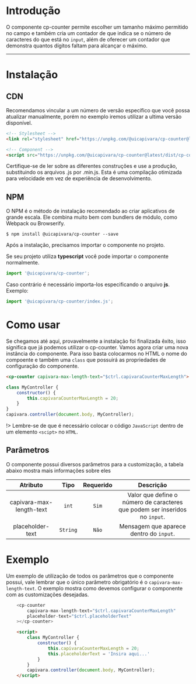# Introdução
O componente cp-counter permite escolher um tamanho máximo permitido no campo e também cria um contador de que indica se o número de caracteres do que está no `input`, além de oferecer um contador que demonstra quantos dígitos faltam para alcançar o máximo.

------
# Instalação

## CDN
Recomendamos vincular a um número de versão específico que você possa atualizar manualmente, porém no exemplo iremos utilizar a ultima versão disponível.
```html
<!-- Stylesheet -->
<link rel="stylesheet" href="https://unpkg.com/@uicapivara/cp-counter@latest/dist/cp-counter.min.css">

<!-- Component -->
<script src="https://unpkg.com/@uicapivara/cp-counter@latest/dist/cp-counter.min.js"></script>
```
Certifique-se de ler sobre as diferentes construções e use a produção, substituindo os arquivos .js por .min.js. Esta é uma compilação otimizada para velocidade em vez de experiência de desenvolvimento.

## NPM
O NPM é o método de instalação recomendado ao criar aplicativos de grande escala. Ele combina muito bem com bundlers de módulo, como Webpack ou Browserify.

```shell
$ npm install @uicapivara/cp-counter --save
```
Após a instalação, precisamos importar o componente no projeto.

Se seu projeto utiliza **typescript** você pode importar o componente normalmente.
```javascript
import '@uicapivara/cp-counter';
```
Caso contrário é necessário importa-los especificando o arquivo **js**. Exemplo:
```javascript
import '@uicapivara/cp-counter/index.js';
```

# Como usar

Se chegamos até aqui, provavelmente a instalação foi finalizada êxito, isso significa que já podemos utilizar o cp-counter.
Vamos agora criar uma nova instância do componente. Para isso basta colocarmos no HTML o nome do compoente e também uma `class` que possuirá as propriedades de configuração do componente.

```html
<cp-counter capivara-max-length-text="$ctrl.capivaraCounterMaxLength"> </cp-counter>
```

```javascript
class MyController {
    constructor() {
        this.capivaraCounterMaxLength = 20;
    }
}
capivara.controller(document.body, MyController);
```

!> Lembre-se de que é necessário colocar o código `JavaScript` dentro de um elemento `<scipt>` no `HTML`.


## Parâmetros

O componente possui diversos parâmetros para a customização, a tabela abaixo mostra mais informações sobre eles

|       Atributo       |   Tipo   | Requerido |                                     Descrição                                     |
|:--------------------:|:--------:|:---------:|:---------------------------------------------------------------------------------:|
|   capivara-max-length-text   | `int`    |   `Sim`   | Valor que define o número de caracteres que podem ser inseridos no `input`.   |
|         placeholder-text     | `String` |   `Não`   | Mensagem que aparece dentro do `input`.                                    |

# Exemplo

Um exemplo de utilização de todos os parâmetros que o componente possui, vale lembrar que o único parâmetro obrigatório é o `capivara-max-length-text`. O exemplo mostra como devemos configurar o componente com as customizações desejadas.

```js
    <cp-counter 
        capivara-max-length-text="$ctrl.capivaraCounterMaxLength"
        placeholder-text="$ctrl.placeholderText"
    ></cp-counter>
```

```html
    <script>
        class MyController {
            constructor() {
                this.capivaraCounterMaxLength = 20;
                this.placeholderText = 'Insira aqui...'
            }
        }
        capivara.controller(document.body, MyController);
    </script>
```